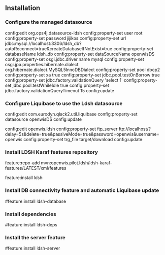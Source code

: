 ## Installation
 
### Configure the managed datasource
config:edit org.ops4j.datasource-ldsh
config:property-set user root
config:property-set password jijikos
config:property-set url jdbc:mysql://localhost:3306/ldsh_db?autoReconnect=true&createDatabaseIfNotExist=true
config:property-set databaseName  ldsh_db 
config:property-set dataSourceName openwisDS 
config:property-set osgi.jdbc.driver.name mysql
config:property-set osgi.jpa.properties.hibernate.dialect org.hibernate.dialect.MySQL5InnoDBDialect
config:property-set pool dbcp2
config:property-set xa true
config:property-set jdbc.pool.testOnBorrow true
config:property-set jdbc.factory.validationQuery 'select 1'
config:property-set jdbc.pool.testWhileIdle true
config:property-set jdbc.factory.validationQueryTimeout 15
config:update
 
### Configure Liquibase to use the Ldsh datasource
config:edit com.eurodyn.qlack2.util.liquibase
config:property-set datasource openwisDS
config:update
 

config:edit openwis.ldsh
config:property-set ftp_server ftp://localhost/?delay=5s&delete=true&passiveMode=true&password=openwis&username=openwis
config:property-set trg_file  target/download
config:update


### Install LDSH Karaf features repository
feature:repo-add mvn:openwis.pilot.ldsh/ldsh-karaf-features/LATEST/xml/features
 
 feature:install ldsh

### Install DB connectivity feature and automatic Liquibase update
#feature:install ldsh-database
 
### Install dependencies
#feature:install ldsh-deps
 
### Install the server feature
#feature:install ldsh-server

 
 